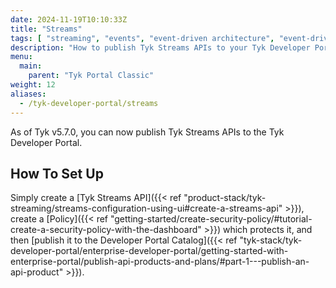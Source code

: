 ```yaml
---
date: 2024-11-19T10:10:33Z
title: "Streams"
tags: [ "streaming", "events", "event-driven architecture", "event-driven architectures", "kafka" ]
description: "How to publish Tyk Streams APIs to your Tyk Developer Portal"
menu:
  main:
    parent: "Tyk Portal Classic"
weight: 12
aliases:
  - /tyk-developer-portal/streams
---
```


As of Tyk v5.7.0, you can now publish Tyk Streams APIs to the Tyk Developer Portal.

## How To Set Up

Simply create a [Tyk Streams API]({{< ref "product-stack/tyk-streaming/streams-configuration-using-ui#create-a-streams-api" >}}), create a [Policy]({{< ref "getting-started/create-security-policy/#tutorial-create-a-security-policy-with-the-dashboard" >}}) which protects it, and then [publish it to the Developer Portal Catalog]({{< ref "tyk-stack/tyk-developer-portal/enterprise-developer-portal/getting-started-with-enterprise-portal/publish-api-products-and-plans/#part-1---publish-an-api-product" >}}).